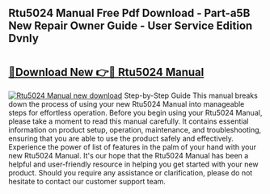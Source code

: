 ## Rtu5024 Manual Free Pdf Download - Part-a5B New Repair Owner Guide - User Service Edition DvnIy

# <h2><a href="http://cf13959.oget.top/?id=Rtu5024+Manual">🔗Download New 👉🔴 Rtu5024 Manual</a></h2>

[![Rtu5024 Manual new download](https://i.imgur.com/5g1atiW.png)](http://cf13959.oget.top/?id=Rtu5024+Manual)
Step-by-Step Guide This manual breaks down the process of using your new Rtu5024 Manual into manageable steps for effortless operation. Before you begin using your Rtu5024 Manual, please take a moment to read this manual carefully. It contains essential information on product setup, operation, maintenance, and troubleshooting, ensuring that you are able to use the product safely and effectively. Experience the power of list of features in the palm of your hand with your new Rtu5024 Manual. It's our hope that the Rtu5024 Manual has been a helpful and user-friendly resource in helping you get started with your new product. Should you require any assistance or clarification, please do not hesitate to contact our customer support team.
